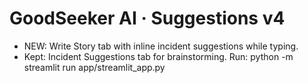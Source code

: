 # GoodSeeker AI · Suggestions v4
- NEW: Write Story tab with inline incident suggestions while typing.
- Kept: Incident Suggestions tab for brainstorming.
Run:
  python -m streamlit run app/streamlit_app.py
